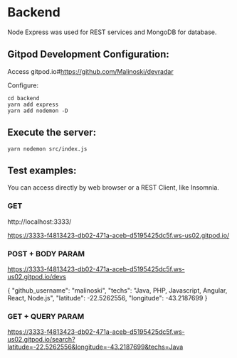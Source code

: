 # Backend 

Node Express was used for REST services and MongoDB for database.

## Gitpod Development Configuration: 
Access gitpod.io#https://github.com/Malinoski/devradar

Configure:
```
cd backend
yarn add express
yarn add nodemon -D
```

## Execute the server:

```
yarn nodemon src/index.js 
```

## Test examples: 

You can access directly by web browser or a REST Client, like Insomnia.

### GET

http://localhost:3333/

https://3333-f4813423-db02-471a-aceb-d5195425dc5f.ws-us02.gitpod.io/

### POST + BODY PARAM

https://3333-f4813423-db02-471a-aceb-d5195425dc5f.ws-us02.gitpod.io/devs

{
	"github_username": "malinoski",
	"techs": "Java, PHP, Javascript, Angular, React, Node.js",
	"latitude": -22.5262556,
	"longitude": -43.2187699
}

### GET + QUERY PARAM

https://3333-f4813423-db02-471a-aceb-d5195425dc5f.ws-us02.gitpod.io/search?latitude=-22.5262556&longitude=-43.2187699&techs=Java